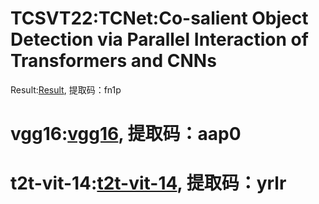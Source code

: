 # TCSVT22:TCNet:Co-salient Object Detection via Parallel Interaction of Transformers and CNNs
Result:[Result](https://pan.baidu.com/s/1L7s1Gi1RADzaKLwuSFITRg), 提取码：fn1p 
# vgg16:[vgg16](https://pan.baidu.com/s/1jiTLv8oO8R7eVsdWPOf2ZQ), 提取码：aap0
# t2t-vit-14:[t2t-vit-14](https://pan.baidu.com/s/1fejkFf_bRvTJkzJxfWQsYg), 提取码：yrlr
